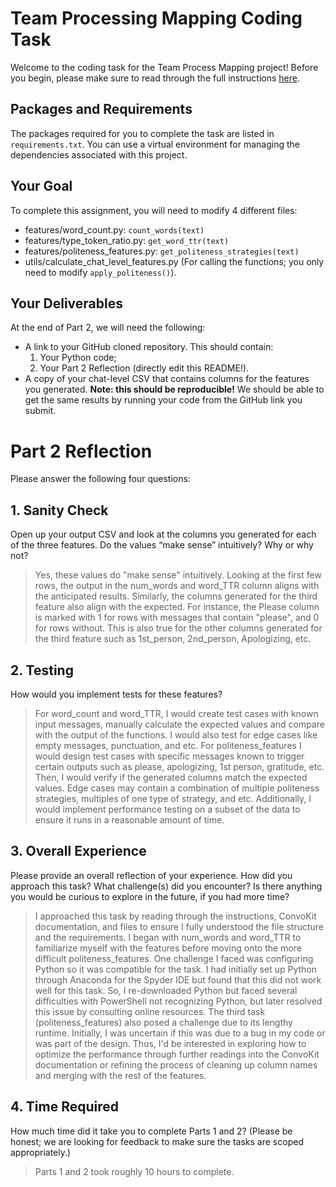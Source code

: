 # Team Processing Mapping Coding Task
Welcome to the coding task for the Team Process Mapping project! Before you begin, please make sure to read through the full instructions [here](https://docs.google.com/document/d/1_FZ-N-7Qr9_CXK-fX9vdcMhkaDzmRXyUh1aHEHjL1hs/edit).

## Packages and Requirements
The packages required for you to complete the task are listed in `requirements.txt`. You can use a virtual environment for managing the dependencies associated with this project.

## Your Goal
To complete this assignment, you will need to modify 4 different files:
- features/word_count.py: `count_words(text)`
- features/type_token_ratio.py: `get_word_ttr(text)`
- features/politeness_features.py: `get_politeness_strategies(text)`
- utils/calculate_chat_level_features.py (For calling the functions; you only need to modify `apply_politeness()`).

## Your Deliverables
At the end of Part 2, we will need the following:
- A link to your GitHub cloned repository. This should contain:
  1. Your Python code;
  2. Your Part 2 Reflection (directly edit this README!).
- A copy of your chat-level CSV that contains columns for the features you generated. **Note: this should be reproducible!** We should be able to get the same results by running your code from the GitHub link you submit.

# Part 2 Reflection
Please answer the following four questions:

## 1. Sanity Check
Open up your output CSV and look at the columns you generated for each of the three features. Do the values “make sense” intuitively? Why or why not?
> Yes, these values do "make sense" intuitively. Looking at the first few rows, the output in the num_words and word_TTR column aligns with the anticipated results. Similarly, the columns generated for the third feature also align with the expected. For instance, the Please column is marked with 1 for rows with messages that contain "please", and 0 for rows without. This is also true for the other columns generated for the third feature such as 1st_person, 2nd_person, Apologizing, etc.

## 2. Testing
How would you implement tests for these features?
> For word_count and word_TTR, I would create test cases with known input messages, manually calculate the expected values and compare with the output of the functions. I would also test for edge cases like empty messages, punctuation, and etc. For politeness_features I would design test cases with specific messages known to trigger certain outputs such as please, apologizing, 1st person, gratitude, etc. Then, I would verify if the generated columns match the expected values. Edge cases may contain a combination of multiple politeness strategies, multiples of one type of strategy, and etc. Additionally, I would implement performance testing on a subset of the data to ensure it runs in a reasonable amount of time.

## 3. Overall Experience
Please provide an overall reflection of your experience. How did you approach this task? What challenge(s) did you encounter? Is there anything you would be curious to explore in the future, if you had more time?
> I approached this task by reading through the instructions, ConvoKit documentation, and files to ensure I fully understood the file structure and the requirements. I began with num_words and word_TTR to familiarize myself with the features before moving onto the more difficult politeness_features. One challenge I faced was configuring Python so it was compatible for the task. I had initially set up Python through Anaconda for the Spyder IDE but found that this did not work well for this task. So, I re-downloaded Python but faced several difficulties with PowerShell not recognizing Python, but later resolved this issue by consulting online resources. The third task (politeness_features) also posed a challenge due to its lengthy runtime. Initially, I was uncertain if this was due to a bug in my code or was part of the design. Thus, I'd be interested in exploring how to optimize the performance through further readings into the ConvoKit documentation or refining the process of cleaning up column names and merging with the rest of the features.

## 4. Time Required
How much time did it take you to complete Parts 1 and 2? (Please be honest; we are looking for feedback to make sure the tasks are scoped appropriately.)
> Parts 1 and 2 took roughly 10 hours to complete.
